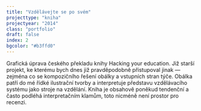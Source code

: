 ```yaml
---
title: "Vzdělávejte se po svém"
projecttype: "kniha"
projectyear: "2014"
class: "portfolio"
draft: false
index: 2
bgcolor: "#b3ffd0"
---
```



Grafická úprava českého překladu knihy Hacking your education. Již starší projekt, ke kterému bych dnes již pravděpodobně přistupoval jinak — zejména co se kompozičního řešení obálky a vstupních stran týče. Obálka patří do mé řídké ilustrační tvorby a interpretuje představu vzdělávacího systému jako stroje na vzdělání. Kniha je obsahově poněkud tendenční a často podléhá interpretačním klamům, toto nicméně není prostor pro recenzi.